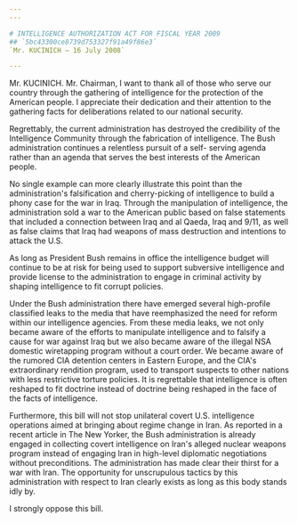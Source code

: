 ```yaml
---
---

# INTELLIGENCE AUTHORIZATION ACT FOR FISCAL YEAR 2009
## `5bc43300ce8739d753327f91a49f86e3`
`Mr. KUCINICH — 16 July 2008`

---
```



Mr. KUCINICH. Mr. Chairman, I want to thank all of those who serve 
our country through the gathering of intelligence for the protection of 
the American people. I appreciate their dedication and their attention 
to the gathering facts for deliberations related to our national 
security.

Regrettably, the current administration has destroyed the credibility 
of the Intelligence Community through the fabrication of intelligence. 
The Bush administration continues a relentless pursuit of a self-
serving agenda rather than an agenda that serves the best interests of 
the American people.

No single example can more clearly illustrate this point than the 
administration's falsification and cherry-picking of intelligence to 
build a phony case for the war in Iraq. Through the manipulation of 
intelligence, the administration sold a war to the American public 
based on false statements that included a connection between Iraq and 
al Qaeda, Iraq and 9/11, as well as false claims that Iraq had weapons 
of mass destruction and intentions to attack the U.S.

As long as President Bush remains in office the intelligence budget 
will continue to be at risk for being used to support subversive 
intelligence and provide license to the administration to engage in 
criminal activity by shaping intelligence to fit corrupt policies.

Under the Bush administration there have emerged several high-profile 
classified leaks to the media that have reemphasized the need for 
reform within our intelligence agencies. From these media leaks, we not 
only became aware of the efforts to manipulate intelligence and to 
falsify a cause for war against Iraq but we also became aware of the 
illegal NSA domestic wiretapping program without a court order. We 
became aware of the rumored CIA detention centers in Eastern Europe, 
and the CIA's extraordinary rendition program, used to transport 
suspects to other nations with less restrictive torture policies. It is 
regrettable that intelligence is often reshaped to fit doctrine instead 
of doctrine being reshaped in the face of the facts of intelligence.

Furthermore, this bill will not stop unilateral covert U.S. 
intelligence operations aimed at bringing about regime change in Iran. 
As reported in a recent article in The New Yorker, the Bush 
administration is already engaged in collecting covert intelligence on 
Iran's alleged nuclear weapons program instead of engaging Iran in 
high-level diplomatic negotiations without preconditions. The 
administration has made clear their thirst for a war with Iran. The 
opportunity for unscrupulous tactics by this administration with 
respect to Iran clearly exists as long as this body stands idly by.

I strongly oppose this bill.